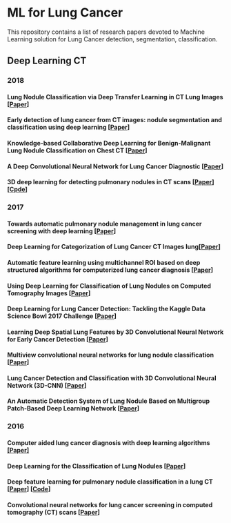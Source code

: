 # ML for Lung Cancer

This repository contains a list of research papers devoted to Machine Learning solution for Lung Cancer detection, segmentation, classification.

## Deep Learning CT

### **2018**

#### Lung Nodule Classification via Deep Transfer Learning in CT Lung Images [[Paper](https://ieeexplore.ieee.org/abstract/document/8417245?casa_token=yBnNR7rDJXQAAAAA:AWCoT5pGmDiu85vV21DgRCIqq2ugAIM-JEviMkxUf5EGgMgnqKbhkTxariqxCeZaxKJhjFCWSLU)]

#### Early detection of lung cancer from CT images: nodule segmentation and classification using deep learning [[Paper](https://www.spiedigitallibrary.org/conference-proceedings-of-spie/10696/106960W/Early-detection-of-lung-cancer-from-CT-images--nodule/10.1117/12.2309530.short)]

#### Knowledge-based Collaborative Deep Learning for Benign-Malignant Lung Nodule Classification on Chest CT [[Paper](https://ieeexplore.ieee.org/abstract/document/8494708?casa_token=DAxvYhzfJWUAAAAA:Sg2CFkXqfG8SASKX8VmYYRFMPEzJR5eVo12H_ATqOI1_3kuGQx65lBQ_pqmld5O1BaoOSoCbElE)]

#### A Deep Convolutional Neural Network for Lung Cancer Diagnostic [[Paper](https://arxiv.org/abs/1804.08170)]

#### 3D deep learning for detecting pulmonary nodules in CT scans [[Paper](https://academic.oup.com/jamia/article/25/10/1301/5078126?login=true)][[Cpde](https://github.com/rossgritz/cad17)]

### **2017**

#### Towards automatic pulmonary nodule management in lung cancer screening with deep learning [[Paper](https://www.nature.com/articles/srep46479)]

#### Deep Learning for Categorization of Lung Cancer CT Images lung[[Paper](https://ieeexplore.ieee.org/abstract/document/8010653?casa_token=M2IkJZ6sw00AAAAA:OOcjSk_hAFwZ30vKiRbImDuh-__c5q_uGzlHieG5jwv5N4P_5TBJEdfVhxU4v2IZrCWSqH36y38)]

#### Automatic feature learning using multichannel ROI based on deep structured algorithms for computerized lung cancer diagnosis [[Paper](https://www.sciencedirect.com/science/article/pii/S0010482517300926?casa_token=Avwv-CCY0kEAAAAA:fJt_-lXwdfnZvZYl7I6EOScGUeQQ1Ob0pIbAMfIk5Pc7Ri-6MD5KWWvImMSx5xDxyXguqSbc-8k)]

#### Using Deep Learning for Classification of Lung Nodules on Computed Tomography Images [[Paper](https://www.hindawi.com/journals/jhe/2017/8314740/)]

#### Deep Learning for Lung Cancer Detection: Tackling the Kaggle Data Science Bowl 2017 Challenge [[Paper](https://arxiv.org/abs/1705.09435)]

#### Learning Deep Spatial Lung Features by 3D Convolutional Neural Network for Early Cancer Detection [[Paper](https://ieeexplore.ieee.org/abstract/document/8227454)]

#### Multiview convolutional neural networks for lung nodule classification [[Paper](https://onlinelibrary.wiley.com/doi/full/10.1002/ima.22206)]

#### Lung Cancer Detection and Classification with 3D Convolutional Neural Network (3D-CNN) [[Paper](https://thesai.org/Downloads/Volume8No8/Paper_53-Lung_Cancer_Detection_and_Classification.pdf)]

#### An Automatic Detection System of Lung Nodule Based on Multigroup Patch-Based Deep Learning Network [[Paper](https://ieeexplore.ieee.org/abstract/document/7981333?casa_token=aVw0L9wZBdUAAAAA:HaVZxEXEVAnJ02RC0HDXvj6eLIQLPX1o6NtFuA1CSZf9w3pSKnuGdCWJevcAFMzQFpn24xKoeDg)]


### **2016**

#### Computer aided lung cancer diagnosis with deep learning algorithms [[Paper]](https://www.spiedigitallibrary.org/conference-proceedings-of-spie/9785/97850Z/Computer-aided-lung-cancer-diagnosis-with-deep-learning-algorithms/10.1117/12.2216307.short?SSO=1)

#### Deep Learning for the Classification of Lung Nodules [[Paper](https://arxiv.org/abs/1611.06651)] 


#### Deep feature learning for pulmonary nodule classification in a lung CT [[Paper](https://ieeexplore.ieee.org/abstract/document/7457462?casa_token=mv_zG2a4gPIAAAAA:P5NsnMXkFNoZF5JE7grR6cUfPB4HxY2QHzmavJkfM2CK_4ddC2usSU4_BMZpVqkEdHHNmsGntQE)] [[Code](https://github.com/rasmusbergpalm/DeepLearnToolbox)]


#### Convolutional neural networks for lung cancer screening in computed tomography (CT) scans [[Paper](https://ieeexplore.ieee.org/abstract/document/7918014?casa_token=CDpLgODYpI0AAAAA:zSWZ9y9A_bsOdcrVWjSIXDVdhsrTG9y0e7wuNhbOKX9QKirtzXBftwbwR9wSjRsLk9NaZs9iAZY)]



